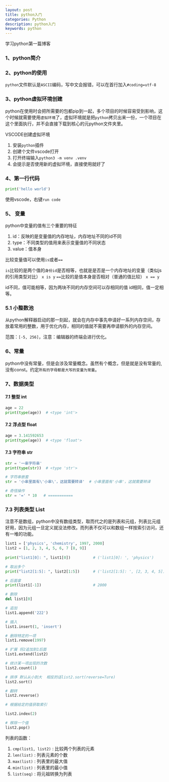 ```yaml
---
layout: post
title: python入门
categories: Python
description: python入门
keywords: python 
---
```


学习python第一篇博客

### 1、python简介

### 2、python的使用

`python`文件默认是`ASCII`编码，写中文会报错，可以在首行加入`#coding=utf-8`

### 3、python虚拟环境创建

python在使用时会把所需要的包都pip到一起，多个项目的时候容易受到影响，这个时候就需要使用`虚拟环境`了，虚拟环境就是把`python`拷贝出来一份，一个项目在这个里面执行，并不会直接下载到核心的元python文件夹里。

VSCODE创建虚拟环境

1. 安装`python`插件
2. 创建个文件vscode打开
3. 打开终端输入`python3 -m venv .venv`
4. 会提示是否使用新的虚拟环境，直接使用就好了

### 4、第一行代码

```py
print('hello world')
```

使用vscode，右键`run code`

### 5、 变量

python中变量的值有三个重要的特征

1. id：反映的是变量值的内存地址，内存地址不同的id不同
2. type：不同类型的值用来表示变量值的不同状态
3. value：值本身

比较变量值可以使用`is`或者`==`

`is`比较的是两个值的`身份id`是否相等，也就是是否是一个内存地址的变量（类似js的引用类型对比）  `x is y`
`==`比较的是值本身是否相对（普通的值比较） `x == y`

id不同，值可能相等，因为两块不同的内存空间可以存相同的值
id相同，值一定相等。

### 5.1 小整数池

从python解释器启动的那一刻起，就会在内存中事先申请好一系列内存空间，存放着常用的整数，用于优化内存，相同的值就不需要再申请额外的内存空间。

范围：`[-5, 256]`，注意：编辑器的终端会进行优化。

### 6、常量

python中没有常量，但是会涉及常量概念。虽然有个概念，但是就是没有常量的,没有const。约定`所有的字母都是大写的变量为常量`。

### 7、数据类型

#### 7.1 整型 int

```py
age = 22
print(type(age))  # <type 'int'>
```

#### 7.2 浮点型 float

```py
age = 3.141592653
print(type(age))  # <type 'float'>
```

#### 7.3 字符串 str

```py
str = '一串字符串'
print(type(str))  # <type 'str'>

# 字符串嵌套
str = '小串里面有\'小串\'，这就需要转译'  # 小串里面有'小串'，这就需要转译

# 奇怪操作
str = '=' * 10   # ===========
```

### 7.3 列表类型 List

注意不是数组，python中没有数组类型，取而代之的是列表和元组，列表比元组好用，因为元组一旦定义就没法修改。而列表不仅可以和数组一样按索引访问，还有一堆的功能。

```py
list1 = ['physics', 'chemistry', 1997, 2000]
list2 = [1, 2, 3, 4, 5, 6, 7 [8, 9]]
 
print("list1[0]: ", list1[0])          # ('list1[0]: ', 'physics')

# 取出多个
print("list2[1:5]: ", list2[1:5])      # ('list2[1:5]: ', [2, 3, 4, 5])  

# 后面拿
print(list1[-1])                       # 2000

# 删除
del list1[0]

# 追加
list1.append('222')

# 插入
list1.insert(1, 'insert')

# 删除特定的一项
list1.remove(1997)

# 扩展 将2追加到1后面
list1.extend(list2)

# 统计某一项出现的次数
list2.count(1)

# 排序 默认从小到大  相反的话list2.sort(reverse=Ture)
list2.sort()     

# 翻转
list2.reverse()

# 根据给定的值获取索引

list2.index(2)

# 移除一个值
list2.pop()
```

列表的函数：

1. `cmp(list1, list2)` : 比较两个列表的元素
2. `len(list)` : 列表元素的个数
3. `max(list)` : 列表里的最大值
4. `min(list)` : 列表里的最小值
5. `list(seq)` : 将元祖转换为列表
